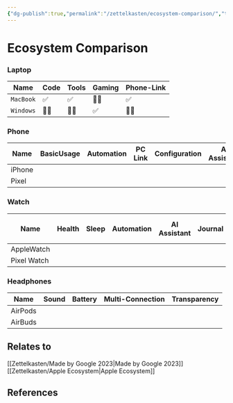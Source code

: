 ```yaml
---
{"dg-publish":true,"permalink":"/zettelkasten/ecosystem-comparison/","title":"Ecosystem Comparison","tags":["status/todo"],"created":"2023-11-01T16:15:59.229+00:00"}
---
```



# Ecosystem Comparison


### Laptop
| Name      | Code | Tools | Gaming | Phone-Link |
| --------- | ---- | ----- | ------ | ---------- |
| `MacBook` | ✅   | ✅    | 👎🏼   | ✅         |
| `Windows` | 👎🏼 | 👎🏼  | ✅       | 👎🏼       |

### Phone

| Name   | BasicUsage | Automation | PC Link | Configuration | AI Assistant | Home Automation | Photo | Batery |
| ------ | ---------- | ---------- | ------- | ------------- | ------------ | --------------- | ----- | ------ |
| iPhone |            |            |         |               |              |                 |       |        |
| Pixel  |            |            |         |               |              |                 |       |        |

### Watch
| Name       | Health | Sleep | Automation | AI Assistant | Journal | Phone Link | Audio & Calls |
| ---------- | ------ | ----- | ---------- | ------------ | ------- | ---------- | ------------- |
| AppleWatch |        |       |            |              |         |            |               |
| Pixel Watch           |        |       |            |              |         |            |               |

###  Headphones

| Name    | Sound | Battery | Multi-Connection | Transparency |
| ------- | ----- | ------- | ---------------- | ------------ |
| AirPods |       |         |                  |              |
| AirBuds |       |         |                  |              |

## Relates to
[[Zettelkasten/Made by Google 2023\|Made by Google 2023]]
[[Zettelkasten/Apple Ecosystem\|Apple Ecosystem]]

## References
